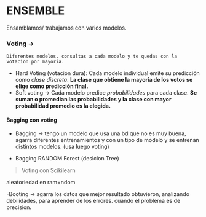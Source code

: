 # ENSEMBLE
Ensamblamos/ trabajamos con varios modelos.
### Voting ->
    Diferentes modelos, consultas a cada modelo y te quedas con la votacion por mayoria.

- Hard Voting (votación dura): Cada modelo individual emite su predicción como *clase discreta*.
    **La clase que obtiene la mayoría de los votos se elige como predicción final.**
- Soft voting -> Cada modelo predice *probabilidades* para cada clase. **Se suman o promedian las probabilidades y la clase con mayor probabilidad promedio es la elegida.**

#### Bagging con voting
- Bagging -> tengo un modelo que usa una bd que no es muy buena, agarra diferentes entrenamientos y con un tipo de modelo y se entrenan distintos modelos. (usa luego voting)

- Bagging RANDOM Forest (desicion Tree)
> Voting con Scikilearn

aleatoriedad en ram=ndom

-Booting -> agarra los datos que mejor resultado obtuvieron, analizando debilidades, para aprender de los errores. cuando el problema es de precision.